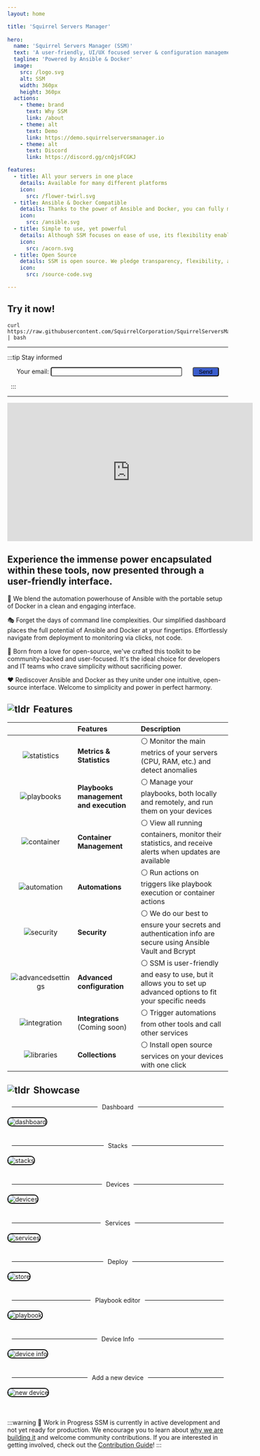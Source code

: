 ```yaml
---
layout: home

title: 'Squirrel Servers Manager'
   
hero:
  name: 'Squirrel Servers Manager (SSM)'
  text: 'A user-friendly, UI/UX focused server & configuration management tool'
  tagline: 'Powered by Ansible & Docker'
  image:
    src: /logo.svg
    alt: SSM
    width: 360px
    height: 360px
  actions:
    - theme: brand
      text: Why SSM
      link: /about
    - theme: alt
      text: Demo
      link: https://demo.squirrelserversmanager.io
    - theme: alt
      text: Discord
      link: https://discord.gg/cnQjsFCGKJ

features:
  - title: All your servers in one place
    details: Available for many different platforms
    icon:
      src: /flower-twirl.svg
  - title: Ansible & Docker Compatible
    details: Thanks to the power of Ansible and Docker, you can fully manage your servers, services, and configuration through SSM
    icon:
      src: /ansible.svg
  - title: Simple to use, yet powerful
    details: Although SSM focuses on ease of use, its flexibility enables you to create powerful and complex setups
    icon:
      src: /acorn.svg
  - title: Open Source
    details: SSM is open source. We pledge transparency, flexibility, and adaptability, allowing you to customize the software to your specific needs.
    icon:
      src: /source-code.svg

---
```


<style>
:root {
  --vp-home-hero-name-color: transparent;
  --vp-home-hero-name-background: -webkit-linear-gradient(90deg, #FF5D13, #F0DB4F);

  --vp-home-hero-image-background-image: linear-gradient(-45deg, #bd34fe 50%, #47caff 50%);
  --vp-home-hero-image-filter: blur(44px);
}

@media (min-width: 640px) {
  :root {
    --vp-home-hero-image-filter: blur(56px);
  }
}

@media (min-width: 960px) {
  :root {
    --vp-home-hero-image-filter: blur(68px);
  }
}
</style>

## Try it now!
```shell
curl https://raw.githubusercontent.com/SquirrelCorporation/SquirrelServersManager/refs/heads/master/getSSM.sh | bash
```
--- 

:::tip Stay informed
<div style="text-align:center">
<form name="contact" netlify>
  <p>
    <label>Your email: <input type="email" name="email" style="background-color: white; border-radius: 0.3em; width: 300px"/></label>
    <button type="submit" style="margin-left: 20px; background-color: #3a5ccc; border-radius: 0.3em; width: 60px">Send</button>
  </p>
</form>
</div>

&nbsp;
:::

---

<div>
<iframe width="560" height="315" style="margin-left: auto; margin-right: auto" src="https://www.youtube.com/embed/zxWa21ypFCk?si=PXVOJZ31wwxLqUOv" title="YouTube video player" frameborder="0" allow="accelerometer; autoplay; clipboard-write; encrypted-media; gyroscope; picture-in-picture; web-share" referrerpolicy="strict-origin-when-cross-origin" allowfullscreen></iframe>
</div>

## Experience the immense power encapsulated within these tools, now presented through a user-friendly interface.

🔌 We blend the automation powerhouse of Ansible with the portable setup of Docker in a clean and engaging interface.

🎭 Forget the days of command line complexities. Our simplified dashboard places the full potential of Ansible and Docker at your fingertips. Effortlessly navigate from deployment to monitoring via clicks, not code.

🎯 Born from a love for open-source, we've crafted this toolkit to be community-backed and user-focused. It's the ideal choice for developers and IT teams who crave simplicity without sacrificing power.

❤️ Rediscover Ansible and Docker as they unite under one intuitive, open-source interface. Welcome to simplicity and power in perfect harmony.

## <span style="display: flex; align-items: center;"><img src="/home/overview.svg" alt="tldr" style="margin-right: 8px;" />Features</span>

|                                            | Features                               | Description                                                                                                                            |
|:------------------------------------------:|:---------------------------------------|:---------------------------------------------------------------------------------------------------------------------------------------|
| ![statistics](/home/statistics.svg)        | **Metrics & Statistics**               | :white_circle: Monitor the main metrics of your servers (CPU, RAM, etc.) and detect anomalies                                          |
| ![playbooks](/home/playback-speed-bold.svg)| **Playbooks management and execution** | :white_circle: Manage your playbooks, both locally and remotely, and run them on your devices                                          |
| ![container](/home/container.svg)          | **Container Management**               | :white_circle: View all running containers, monitor their statistics, and receive alerts when updates are available                    |
| ![automation](/home/ibm-event-automation.svg)| **Automations**                        | :white_circle: Run actions on triggers like playbook execution or container actions                                                    |
| ![security](/home/security.svg)            | **Security**                           | :white_circle: We do our best to ensure your secrets and authentication info are secure using Ansible Vault and Bcrypt                 |
| ![advancedsettings](/home/advanced-settings.svg)| **Advanced configuration**             | :white_circle: SSM is user-friendly and easy to use, but it allows you to set up advanced options to fit your specific needs           |
| ![integration](/home/integration-general.svg)| **Integrations** (Coming soon)         | :white_circle: Trigger automations from other tools and call other services                                                            |
| ![libraries](/home/library-filled.svg)     | **Collections**                        | :white_circle: Install open source services on your devices with one click                                                             |

## <span style="display: flex; align-items: center;"><img src="/about/square-star.svg" alt="tldr" style="margin-right: 8px;" />Showcase</span>

<div style="text-align: center; display: flex; align-items: center;">
  <hr style="flex: 1; border: none; height: 1px; background-color: black; margin: 0 10px;" />
  <span>Dashboard</span>
  <hr style="flex: 1; border: none; height: 1px; background-color: black; margin: 0 10px;" />
</div>

<img src="/home/dashboard.png" alt="dashboard" style="border-radius: 10px; border: 2px solid #000; margin-bottom: 35px; margin-top: 15px" />

<div style="text-align: center; display: flex; align-items: center;">
  <hr style="flex: 1; border: none; height: 1px; background-color: black; margin: 0 10px;" />
  <span>Stacks</span>
  <hr style="flex: 1; border: none; height: 1px; background-color: black; margin: 0 10px;" />
</div>

<img src="/home/stacks.png" alt="stacks" style="border-radius: 10px; border: 2px solid #000; margin-bottom: 35px; margin-top: 15px" />

<div style="text-align: center; display: flex; align-items: center;">
  <hr style="flex: 1; border: none; height: 1px; background-color: black; margin: 0 10px;" />
  <span>Devices</span>
  <hr style="flex: 1; border: none; height: 1px; background-color: black; margin: 0 10px;" />
</div>

<img src="/home/devices.png" alt="devices" style="border-radius: 10px; border: 2px solid #000; margin-bottom: 35px; margin-top: 15px" />

<div style="text-align: center; display: flex; align-items: center;">
  <hr style="flex: 1; border: none; height: 1px; background-color: black; margin: 0 10px;" />
  <span>Services</span>
  <hr style="flex: 1; border: none; height: 1px; background-color: black; margin: 0 10px;" />
</div>

<img src="/home/services.png" alt="services" style="border-radius: 10px; border: 2px solid #000; margin-bottom: 35px; margin-top: 15px" />

<div style="text-align: center; display: flex; align-items: center;">
  <hr style="flex: 1; border: none; height: 1px; background-color: black; margin: 0 10px;" />
  <span>Deploy</span>
  <hr style="flex: 1; border: none; height: 1px; background-color: black; margin: 0 10px;" />
</div>

<img src="/home/store.png" alt="store" style="border-radius: 10px; border: 2px solid #000; margin-bottom: 35px; margin-top: 15px" />

<div style="text-align: center; display: flex; align-items: center;">
  <hr style="flex: 1; border: none; height: 1px; background-color: black; margin: 0 10px;" />
  <span>Playbook editor</span>
  <hr style="flex: 1; border: none; height: 1px; background-color: black; margin: 0 10px;" />
</div>

<img src="/home/playbook.png" alt="playbook" style="border-radius: 10px; border: 2px solid #000; margin-bottom: 35px; margin-top: 15px" />

<div style="text-align: center; display: flex; align-items: center;">
  <hr style="flex: 1; border: none; height: 1px; background-color: black; margin: 0 10px;" />
  <span>Device Info</span>
  <hr style="flex: 1; border: none; height: 1px; background-color: black; margin: 0 10px;" />
</div>

<img src="/home/device-info.png" alt="device info" style="border-radius: 10px; border: 2px solid #000; margin-bottom: 35px; margin-top: 15px" />

<div style="text-align: center; display: flex; align-items: center;">
  <hr style="flex: 1; border: none; height: 1px; background-color: black; margin: 0 10px;" />
  <span>Add a new device</span>
  <hr style="flex: 1; border: none; height: 1px; background-color: black; margin: 0 10px;" />
</div>

<img src="/home/new-device.png" alt="new device" style="border-radius: 10px; border: 2px solid #000; margin-bottom: 35px; margin-top: 15px" />

:::warning 🚧 Work in Progress
SSM is currently in active development and not yet ready for production. We encourage you to learn about [why we are building it](/about.md) and welcome community contributions. If you are interested in getting involved, check out the [Contribution Guide](/contribute/)!
:::
